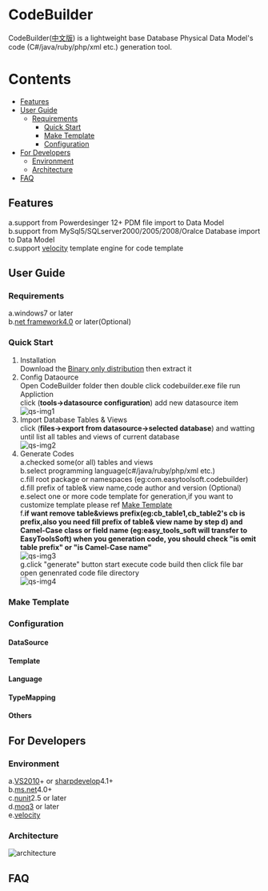﻿CodeBuilder
===========
CodeBuilder([中文版][]) is a lightweight base Database Physical Data Model's code (C#/java/ruby/php/xml etc.) generation tool.
# Contents
* [Features](#features)  
* [User Guide](#user-guide)  
  * [Requirements](#requirements)  
	* [Quick Start](#quick-start)  
	* [Make Template](#make-template)  
	* [Configuration](#configuration) 
* [For Developers](#for-developers)  
	* [Environment](#environment)  
	* [Architecture](#architecture)  
* [FAQ](#faq)  

## Features
  a.support from Powerdesinger 12+ PDM file import to Data Model  
  b.support from MySql5/SQLserver2000/2005/2008/Oralce Database import to Data Model   
  c.support [velocity][] template engine for code template
## User Guide
### Requirements  
a.windows7 or later  
b.[net framework4.0][] or later(Optional)  
### Quick Start  
1. Installation   
       Download the [Binary only distribution][] then extract it  
2. Config Dataource   
       Open CodeBuilder folder then double click codebuilder.exe file run Appliction  
       click (**tools->datasource configuration**) add new datasource item  
       ![qs-img1][]
3. Import Database Tables & Views  
       click (**files->export from datasource->selected database**) and watting until list all tables and views of current database  
       ![qs-img2][]
4. Generate Codes    
       a.checked some(or all) tables and views  
       b.select programming language(c#/java/ruby/php/xml etc.)  
       c.fill root package or namespaces (eg:com.easytoolsoft.codebuilder)  
       d.fill prefix of table& view name,code author and version (Optional)
       e.select one or more code template for generation,if you want to customize template please ref [Make Template](#make-template)     
       f.**if want remove table&views prefix(eg:cb_table1,cb_table2's cb is prefix,also you need fill prefix of table& view name by step d) 
       and Camel-Case class or field name (eg:easy_tools_soft will transfer to EasyToolsSoft) when you generation code,
       you should check "is omit table prefix" or "is Camel-Case name"**  
       ![qs-img3][]  
       g.click "generate" button start execute code build then click file bar open genenrated code file directory  
       ![qs-img4][]  
       
### Make Template
### Configuration
#### DataSource
#### Template
#### Language
#### TypeMapping
#### Others
## For Developers
### Environment
  a.[VS2010][]+ or [sharpdevelop][]4.1+  
  b.[ms.net][]4.0+  
  c.[nunit][]2.5 or later  
  d.[moq3][] or later   
  e.[velocity][]  
### Architecture
   ![architecture][]
## FAQ

[Binary only distribution]: https://github.com/xianrendzw/CodeBuilder/releases/download/v1.1.16.0602_Beta/CodeBuilder_1.1.16.0602.zip  
[中文版]: https://github.com/xianrendzw/CodeBuilder/blob/master/README_ZH-CN.MD 
[VS2010]: https://www.visualstudio.com/  
[sharpdevelop]: http://www.icsharpcode.net/opensource/sd/
[mono.net]: http://www.mono-project.com/download/  
[ms.net]: https://www.microsoft.com/en-US/download/details.aspx?id=17718  
[net framework4.0]: https://www.microsoft.com/en-US/download/details.aspx?id=17718 
[moq3]: https://github.com/Moq  
[nunit]: http://nunit.org
[velocity]: http://velocity.apache.org/engine/releases/velocity-1.5/user-guide.html
[architecture]: https://raw.githubusercontent.com/xianrendzw/CodeBuilder/master/docs/architecture/architecture-general.jpg 
[qs-img1]: https://raw.githubusercontent.com/xianrendzw/CodeBuilder/master/docs/manual/en/images/qs-img1.png
[qs-img2]: https://raw.githubusercontent.com/xianrendzw/CodeBuilder/master/docs/manual/en/images/qs-img2.png
[qs-img3]: https://raw.githubusercontent.com/xianrendzw/CodeBuilder/master/docs/manual/en/images/qs-img3.png
[qs-img4]: https://raw.githubusercontent.com/xianrendzw/CodeBuilder/master/docs/manual/en/images/qs-img4.png